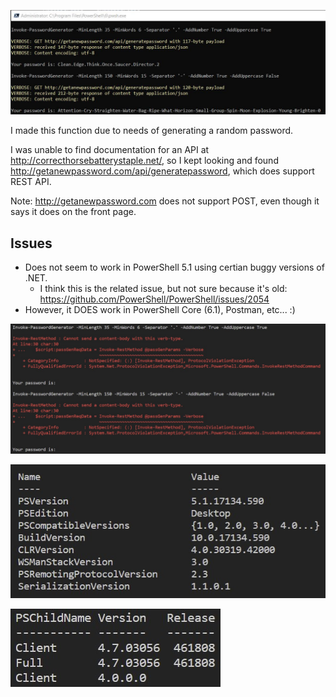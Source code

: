 ![Example](images/Invoke-PasswordGenerator_PS6.jpg?raw=true "PS6 Example")

I made this function due to needs of generating a random password.

I was unable to find documentation for an API at http://correcthorsebatterystaple.net/,
so I kept looking and found http://getanewpassword.com/api/generatepassword, which does support REST API.

Note: http://getanewpassword.com does not support POST, even though it says it does on the front page.

## Issues
* Does not seem to work in PowerShell 5.1 using certian buggy versions of .NET.
  * I think this is the related issue, but not sure because it's old: https://github.com/PowerShell/PowerShell/issues/2054
* However, it DOES work in PowerShell Core (6.1), Postman, etc... :)

![Example](images/Invoke-PasswordGenerator_PS51.jpg?raw=true "PS5.1 Example")

![PS Error Version](images/PSVersionTable.jpg?raw=true "Error PS5.1 Version")

![.NET Error Version](images/netversion.jpg?raw=true "Error .NET Version")
